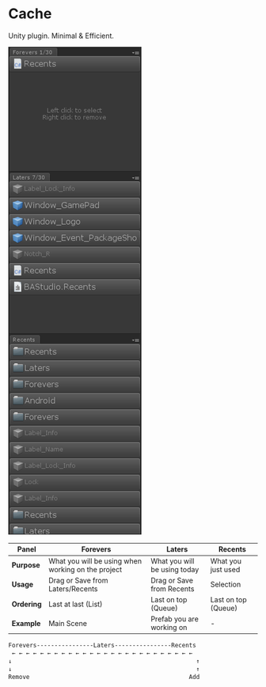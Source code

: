 # Cache
Unity plugin. Minimal & Efficient.

![](Assets/2021-04-16-13-33-36.png)

| **Panel** | Forevers                                           | Laters                              | Recents                             |
| - |----------------------------------------------------|-------------------------------------|-------------------------------------|
| **Purpose** | What you will be using when working on the project | What you will be using today        | What you just used                  |
| **Usage** | Drag or Save from Laters/Recents                   | Drag or Save from Recents           | Selection                           |
| **Ordering** | Last at last (List) | Last on top (Queue) | Last on top (Queue) |
| **Example** | Main Scene | Prefab you are working on | - |


```
Forevers----------------Laters----------------Recents
 ← ← ← ← ← ← ← ← ← ← ← ← ← ← ← ← ← ← ← ← ← ← ← ← ← ← 
↓                                                    ↑
↓                                                    ↑
Remove                                             Add
```
